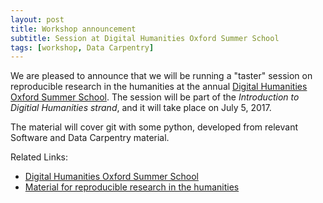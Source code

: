```yaml
---
layout: post
title: Workshop announcement
subtitle: Session at Digital Humanities Oxford Summer School
tags: [workshop, Data Carpentry]
---
```


We are pleased to announce that we will be running a "taster" session
on reproducible research in the humanities at the annual
[Digital Humanities Oxford Summer School](http://www.dhoxss.net). The
session will be part of the *Introduction to Digitial Humanities
strand*, and it will take place on July 5, 2017.

The material will cover git with some python, developed from relevant
Software and Data Carpentry material.

Related Links:

*  [Digital Humanities Oxford Summer School](http://www.dhoxss.net)
*  [Material for reproducible research in the humanities](https://github.com/iaine/ReproResOxford)
